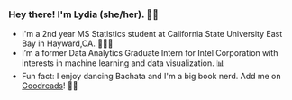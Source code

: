 ### Hey there! I'm Lydia (she/her). 👋🏾  

- I'm a 2nd year MS Statistics student at California State University East Bay in Hayward,CA. 👩🏾‍🎓
- I’m a former Data Analytics Graduate Intern for Intel Corporation with interests in machine learning and data visualization. 📊
- Fun fact: I enjoy dancing Bachata and I'm a big book nerd. Add me on [Goodreads](https://www.goodreads.com/user/show/107131397-lydia)! 💃🏾 



<!--
**lgibson7/lgibson7** is a ✨ _special_ ✨ repository because its `README.md` (this file) appears on your GitHub profile.

-->
